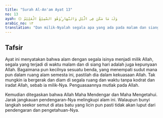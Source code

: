 ```yaml
---
title: "Surah Al-An'am Ayat 13"
no: 13
ayah: ۞ وَلَهٗ مَا سَكَنَ فِى الَّيْلِ وَالنَّهَارِ ۗوَهُوَ السَّمِيْعُ الْعَلِيْمُ 
arabic_no: ١٣
translation: "Dan milik-Nyalah segala apa yang ada pada malam dan siang hari. Dan Dialah Yang Maha Mendengar, Maha Mengetahui."
---
```


## Tafsir

Ayat ini menyatakan bahwa alam dengan segala isinya menjadi milik Allah, segala yang terjadi di waktu malam dan di siang hari adalah juga kepunyaan Allah. Bagaimana pun kecilnya sesuatu benda, yang menempati sudut mana pun dalam ruang alam semesta ini, pastilah dia dalam kekuasaan Allah. Tak mungkin ia bergerak dan diam di segala ruang dan waktu tanpa kodrat dan iradat Allah, sebab ia milik-Nya. Penguasaannya mutlak pada Allah.

Kemudian ditegaskan bahwa Allah Maha Mendengar dan Maha Mengetahui. Jarak jangkauan pendengaran-Nya melingkupi alam ini. Walaupun bunyi langkah seekor semut di atas batu yang licin pun pasti tidak akan luput dari pendengaran dan pengetahuan-Nya.